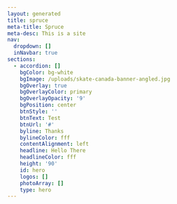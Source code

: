 ```yaml
---
layout: generated
title: spruce
meta-title: Spruce
meta-desc: This is a site
nav:
  dropdown: []
  inNavbar: true
sections:
  - accordion: []
    bgColor: bg-white
    bgImage: /uploads/skate-canada-banner-angled.jpg
    bgOverlay: true
    bgOverlayColor: primary
    bgOverlayOpacity: '9'
    bgPosition: center
    btnStyle: ''
    btnText: Test
    btnUrl: '#'
    byline: Thanks
    bylineColor: fff
    contentAlignment: left
    headline: Hello There
    headlineColor: fff
    height: '90'
    id: hero
    logos: []
    photoArray: []
    type: hero
---
```


